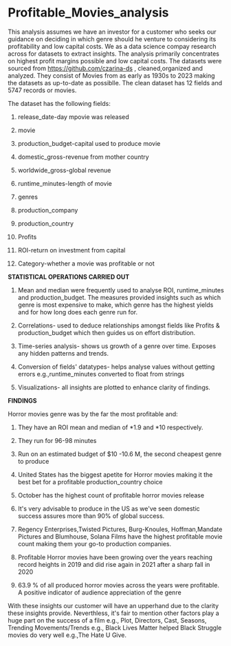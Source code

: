 # Profitable_Movies_analysis
This analysis assumes we have an investor for a customer who seeks our guidance on deciding in which genre should he venture to considering its profitability and low capital costs.
We as a data science compay research across for datasets to extract insights.
The analysis primarily concentrates on highest profit margins possible and low capital costs.
The datasets were sourced from https://github.com/czarina-ds , cleaned,organized and analyzed.
They consist of Movies from as early as 1930s to 2023 making the datasets as up-to-date as possiblle.
The  clean dataset has 12 fields and 5747 records or movies.

The dataset has the following fields:

  1. release_date-day mpovie was released
 
  2. movie
 
  3. production_budget-capital used to produce movie
 
  4. domestic_gross-revenue from mother country
 
  5. worldwide_gross-global revenue
 
  6. runtime_minutes-length of movie
 
  7. genres
 
  8. production_company
 
  9. production_country
 
  10. Profits
  
  11. ROI-return on investment from capital
  
  12. Category-whether a movie was profitable or not

**STATISTICAL OPERATIONS CARRIED OUT**
1. Mean and median were frequently used to analyse ROI, runtime_minutes and production_budget. The measures provided insights such as which genre is most expensive to make, which genre has the highest yields and for how long does each genre run for.

2. Correlations- used to deduce relationships amongst fields like Profits & production_budget which then guides us on effort distribution.

3. Time-series analysis- shows us growth of a genre over time. Exposes any hidden patterns and trends.

4. Conversion of fields' datatypes- helps analyse values without getting errors e.g.,runtime_minutes converted to float from strings

5. Visualizations- all insights are plotted to enhance clarity of findings.

**FINDINGS**

 Horror movies genre was by the far the most profitable and:

1. They have an ROI mean and median of *1.9 and *10 respectively.

2. They run for 96-98 minutes

3. Run on an estimated budget of $10 -10.6 M, the second cheapest genre to produce

4. United States has the biggest apetite for Horror movies making it the best bet for a profitable production_country choice

5. October has the highest count of profitable horror movies release

6. It's very advisable to produce in the US as we've seen domestic success assures more than 90% of global success.

7. Regency Enterprises,Twisted Pictures, Burg-Knoules, Hoffman,Mandate Pictures and Blumhouse, Solana Films have the highest
   profitable movie count making them your go-to production companies.

8. Profitable Horror movies have been growing over the years reaching record heights in 2019 and did rise again in 2021 after
   a sharp fall in 2020

9. 63.9 % of all produced horror movies across the years were profitable. A positive indicator of audience appreciation of the genre

With these insights our customer will have an upperhand due to the clarity these insights provide.
Neverthless, it's fair to mention other factors play a huge part on the success of a film e.g., Plot, Directors, Cast, Seasons, Trending Movements/Trends e.g., Black Lives Matter helped Black Struggle movies do very well e.g.,The Hate U Give.
